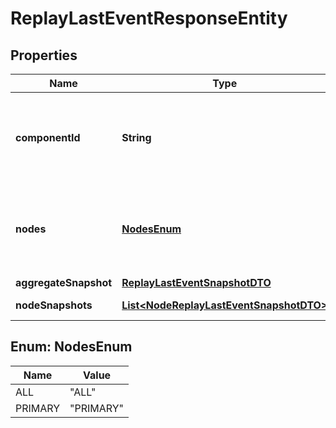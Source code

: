 # ReplayLastEventResponseEntity

## Properties
Name | Type | Description | Notes
------------ | ------------- | ------------- | -------------
**componentId** | **String** | The UUID of the component whose last event should be replayed. |  [optional]
**nodes** | [**NodesEnum**](#NodesEnum) | Which nodes were requested to replay their last provenance event. |  [optional]
**aggregateSnapshot** | [**ReplayLastEventSnapshotDTO**](ReplayLastEventSnapshotDTO.md) |  |  [optional]
**nodeSnapshots** | [**List&lt;NodeReplayLastEventSnapshotDTO&gt;**](NodeReplayLastEventSnapshotDTO.md) | The node-wise results |  [optional]

<a name="NodesEnum"></a>
## Enum: NodesEnum
Name | Value
---- | -----
ALL | &quot;ALL&quot;
PRIMARY | &quot;PRIMARY&quot;
